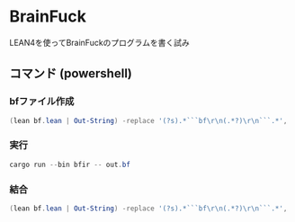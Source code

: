 # BrainFuck

LEAN4を使ってBrainFuckのプログラムを書く試み

## コマンド (powershell)

### bfファイル作成
```powershell
(lean bf.lean | Out-String) -replace '(?s).*```bf\r\n(.*?)\r\n```.*', '$1' > out.bf
```
### 実行
```powershell
cargo run --bin bfir -- out.bf
```

### 結合
```powershell
(lean bf.lean | Out-String) -replace '(?s).*```bf\r\n(.*?)\r\n```.*', '$1' > out.bf; cargo run --bin bfir -- out.bf
```